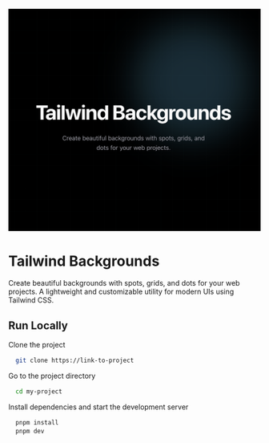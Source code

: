![Tailwind Backgrounds Preview](./public/og-image.png)

# Tailwind Backgrounds

Create beautiful backgrounds with spots, grids, and dots for your web projects. A lightweight and customizable utility for modern UIs using Tailwind CSS.

## Run Locally

Clone the project

```bash
  git clone https://link-to-project
```

Go to the project directory

```bash
  cd my-project
```

Install dependencies and start the development server

```bash
  pnpm install
  pnpm dev
```
